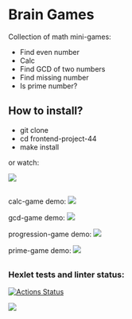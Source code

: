 # Brain Games

Collection of math mini-games:

- Find even number
- Calc
- Find GCD of two numbers
- Find missing number
- Is prime number?

## How to install?

- git clone
- cd frontend-project-44
- make install

or watch:

<a href="https://asciinema.org/a/cRMyoGUYO8gDS2kOiQwjOVW5J" target="_blank"><img src="https://asciinema.org/a/cRMyoGUYO8gDS2kOiQwjOVW5J.svg" /></a>

##

calc-game demo:
<a href="https://asciinema.org/a/45YpiAr3Xllo00oupex7SVwhz" target="_blank"><img src="https://asciinema.org/a/45YpiAr3Xllo00oupex7SVwhz.svg" /></a>

gcd-game demo:
<a href="https://asciinema.org/a/KvPOqfxnAuYdiPW7WK0bvpM5w" target="_blank"><img src="https://asciinema.org/a/KvPOqfxnAuYdiPW7WK0bvpM5w.svg" /></a>

progression-game demo:
<a href="https://asciinema.org/a/ajpHwFPUo55GoBC5GMucJByf8" target="_blank"><img src="https://asciinema.org/a/ajpHwFPUo55GoBC5GMucJByf8.svg" /></a>

prime-game demo:
<a href="https://asciinema.org/a/ZiEzjO7jV0xjj05Bl2pNaVfq0" target="_blank"><img src="https://asciinema.org/a/ZiEzjO7jV0xjj05Bl2pNaVfq0.svg" /></a>

##

### Hexlet tests and linter status:

[![Actions Status](https://github.com/cloudfiy/frontend-project-44/actions/workflows/hexlet-check.yml/badge.svg)](https://github.com/cloudfiy/frontend-project-44/actions)

<a href="https://codeclimate.com/github/cloudfiy/frontend-project-44/maintainability"><img src="https://api.codeclimate.com/v1/badges/3051056963ea9b6e7bda/maintainability" /></a>

